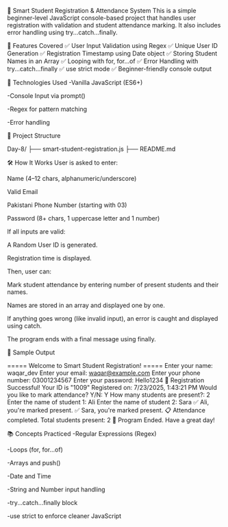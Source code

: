 📘 Smart Student Registration & Attendance System
This is a simple beginner-level JavaScript console-based project that handles user registration with validation and student attendance marking. It also includes error handling using try...catch...finally.

🧠 Features Covered
✅ User Input Validation using Regex
✅ Unique User ID Generation
✅ Registration Timestamp using Date object
✅ Storing Student Names in an Array
✅ Looping with for, for...of
✅ Error Handling with try...catch...finally
✅ use strict mode
✅ Beginner-friendly console output

🧩 Technologies Used
-Vanilla JavaScript (ES6+)

-Console Input via prompt()

-Regex for pattern matching

-Error handling

📂 Project Structure

Day-8/
├── smart-student-registration.js
├── README.md


🛠️ How It Works
User is asked to enter:

Name (4–12 chars, alphanumeric/underscore)

Valid Email

Pakistani Phone Number (starting with 03)

Password (8+ chars, 1 uppercase letter and 1 number)

If all inputs are valid:

A Random User ID is generated.

Registration time is displayed.

Then, user can:

Mark student attendance by entering number of present students and their names.

Names are stored in an array and displayed one by one.

If anything goes wrong (like invalid input), an error is caught and displayed using catch.

The program ends with a final message using finally.

📸 Sample Output

===== Welcome to Smart Student Registration! =====
Enter your name: waqar_dev
Enter your email: waqar@example.com
Enter your phone number: 03001234567
Enter your password: Hello1234
🎉 Registration Successful!
Your ID is "1009"
Registered on: 7/23/2025, 1:43:21 PM
Would you like to mark attendance? Y/N: Y
How many students are present?: 2
Enter the name of student 1: Ali
Enter the name of student 2: Sara
✅ Ali, you're marked present.
✅ Sara, you're marked present.
📋 Attendance completed. Total students present: 2
📌 Program Ended. Have a great day!

📚 Concepts Practiced
-Regular Expressions (Regex)

-Loops (for, for...of)

-Arrays and push()

-Date and Time

-String and Number input handling

-try...catch...finally block

-use strict to enforce cleaner JavaScript